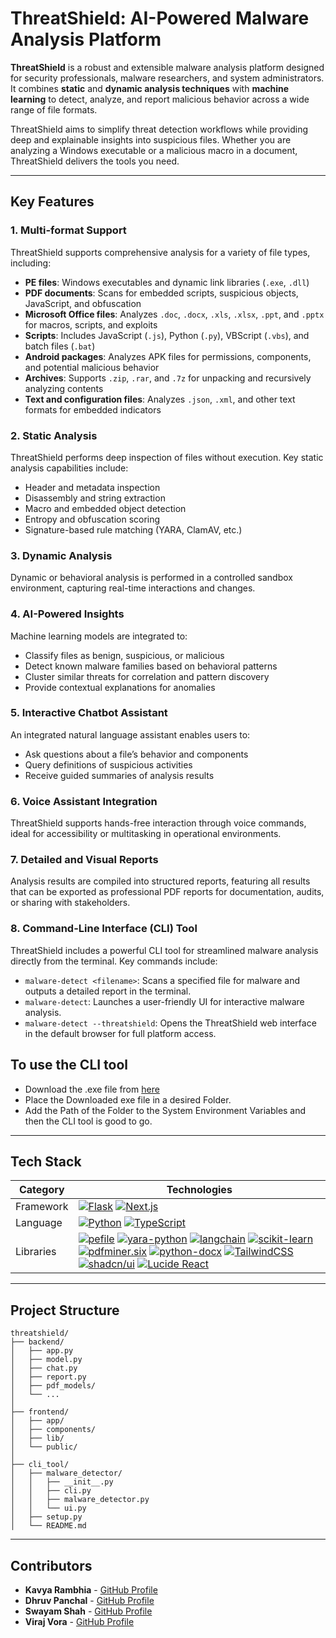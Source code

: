 # ThreatShield: AI-Powered Malware Analysis Platform 

**ThreatShield** is a robust and extensible malware analysis platform designed for security professionals, malware researchers, and system administrators. It combines **static** and **dynamic analysis techniques** with **machine learning** to detect, analyze, and report malicious behavior across a wide range of file formats.

ThreatShield aims to simplify threat detection workflows while providing deep and explainable insights into suspicious files. Whether you are analyzing a Windows executable or a malicious macro in a document, ThreatShield delivers the tools you need.

---

## Key Features

### 1. Multi-format Support

ThreatShield supports comprehensive analysis for a variety of file types, including:

- **PE files**: Windows executables and dynamic link libraries (`.exe`, `.dll`)
- **PDF documents**: Scans for embedded scripts, suspicious objects, JavaScript, and obfuscation
- **Microsoft Office files**: Analyzes `.doc`, `.docx`, `.xls`, `.xlsx`, `.ppt`, and `.pptx` for macros, scripts, and exploits
- **Scripts**: Includes JavaScript (`.js`), Python (`.py`), VBScript (`.vbs`), and batch files (`.bat`)
- **Android packages**: Analyzes APK files for permissions, components, and potential malicious behavior
- **Archives**: Supports `.zip`, `.rar`, and `.7z` for unpacking and recursively analyzing contents
- **Text and configuration files**: Analyzes `.json`, `.xml`, and other text formats for embedded indicators

### 2. Static Analysis

ThreatShield performs deep inspection of files without execution. Key static analysis capabilities include:

- Header and metadata inspection
- Disassembly and string extraction
- Macro and embedded object detection
- Entropy and obfuscation scoring
- Signature-based rule matching (YARA, ClamAV, etc.)

### 3. Dynamic Analysis

Dynamic or behavioral analysis is performed in a controlled sandbox environment, capturing real-time interactions and changes.

### 4. AI-Powered Insights

Machine learning models are integrated to:

- Classify files as benign, suspicious, or malicious
- Detect known malware families based on behavioral patterns
- Cluster similar threats for correlation and pattern discovery
- Provide contextual explanations for anomalies

### 5. Interactive Chatbot Assistant

An integrated natural language assistant enables users to:

- Ask questions about a file’s behavior and components
- Query definitions of suspicious activities
- Receive guided summaries of analysis results

### 6. Voice Assistant Integration

ThreatShield supports hands-free interaction through voice commands, ideal for accessibility or multitasking in operational environments.

### 7. Detailed and Visual Reports

Analysis results are compiled into structured reports, featuring all results that can be exported as professional PDF reports for documentation, audits, or sharing with stakeholders.

### 8. Command-Line Interface (CLI) Tool

ThreatShield includes a powerful CLI tool for streamlined malware analysis directly from the terminal. Key commands include:
- `malware-detect <filename>`: Scans a specified file for malware and outputs a detailed report in the terminal.
- `malware-detect`: Launches a user-friendly UI for interactive malware analysis.
- `malware-detect --threatshield`: Opens the ThreatShield web interface in the default browser for full platform access.

## To use the CLI tool
- Download the .exe file from [here](https://drive.google.com/file/d/1RAVTcn4QLDRnRPI7MSc9wbQPDIkiEWzQ/view?usp=sharing)
- Place the Downloaded exe file in a desired Folder.
- Add the Path of the Folder to the System Environment Variables and then the CLI tool is good to go.
---

## Tech Stack

| Category     | Technologies                                                                                                                                                         |
|--------------|----------------------------------------------------------------------------------------------------------------------------------------------------------------------|
| Framework    | [![Flask](https://img.shields.io/badge/flask-000000?style=for-the-badge&logo=flask&logoColor=white)](https://flask.palletsprojects.com/) [![Next.js](https://img.shields.io/badge/next.js-000000?style=for-the-badge&logo=next.js&logoColor=white)](https://nextjs.org/)                             |
| Language     | [![Python](https://img.shields.io/badge/python-3776AB?style=for-the-badge&logo=python&logoColor=white)](https://www.python.org/) [![TypeScript](https://img.shields.io/badge/typescript-3178C6?style=for-the-badge&logo=typescript&logoColor=white)](https://www.typescriptlang.org/)               |
| Libraries    | [![pefile](https://img.shields.io/badge/pefile-4B8BBE?style=for-the-badge&logo=python&logoColor=white)](https://github.com/erocarrera/pefile) [![yara-python](https://img.shields.io/badge/yara--python-FF4C4C?style=for-the-badge&logo=python&logoColor=white)](https://github.com/VirusTotal/yara-python) [![langchain](https://img.shields.io/badge/langchain-006400?style=for-the-badge&logo=python&logoColor=white)](https://github.com/langchain-ai/langchain) [![scikit-learn](https://img.shields.io/badge/scikit--learn-F7931E?style=for-the-badge&logo=scikit-learn&logoColor=white)](https://scikit-learn.org/) [![pdfminer.six](https://img.shields.io/badge/pdfminer.six-003153?style=for-the-badge&logo=python&logoColor=white)](https://github.com/pdfminer/pdfminer.six) [![python-docx](https://img.shields.io/badge/python--docx-2B579A?style=for-the-badge&logo=python&logoColor=white)](https://github.com/python-openxml/python-docx) [![TailwindCSS](https://img.shields.io/badge/tailwindcss-38B2AC?style=for-the-badge&logo=tailwind-css&logoColor=white)](https://tailwindcss.com/) [![shadcn/ui](https://img.shields.io/badge/shadcn--ui-1E1E1E?style=for-the-badge&logo=react&logoColor=white)](https://ui.shadcn.com/)  [![Lucide React](https://img.shields.io/badge/lucide--react-000000?style=for-the-badge&logo=react&logoColor=white)](https://lucide.dev/) |

---

## Project Structure
```
threatshield/
├── backend/
│   ├── app.py
│   ├── model.py
│   ├── chat.py
│   ├── report.py
│   ├── pdf_models/
│   └── ...
│
├── frontend/
│   ├── app/
│   ├── components/
│   ├── lib/
│   └── public/
│
├── cli_tool/
│   ├── malware_detector/
│   │   ├── __init__.py
│   │   ├── cli.py
│   │   ├── malware_detector.py
│   │   └── ui.py
│   ├── setup.py
│   └── README.md
```
---

## Contributors

- **Kavya Rambhia** - [GitHub Profile](https://github.com/kavya-r30)
- **Dhruv Panchal** - [GitHub Profile](https://github.com/dhruvp18)
- **Swayam Shah** - [GitHub Profile](https://github.com/sonu0305)
- **Viraj Vora** - [GitHub Profile](https://github.com/viraj200524)
